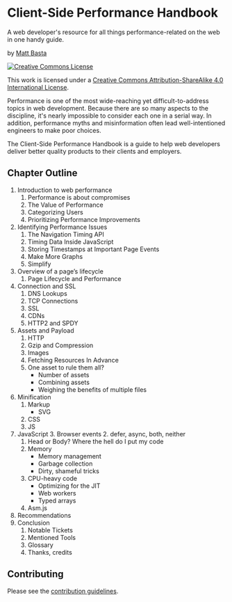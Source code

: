 # Client-Side Performance Handbook

A web developer's resource for all things performance-related on the web in one handy guide.

by [Matt Basta](http://mattbasta.com)

<a rel="license" href="http://creativecommons.org/licenses/by-sa/4.0/"><img alt="Creative Commons License" style="border-width:0" src="https://i.creativecommons.org/l/by-sa/4.0/88x31.png" /></a>

This work is licensed under a <a rel="license" href="http://creativecommons.org/licenses/by-sa/4.0/">Creative Commons Attribution-ShareAlike 4.0 International License</a>.

Performance is one of the most wide-reaching yet difficult-to-address topics in web development. Because there are so many aspects to the discipline, it's nearly impossible to consider each one in a serial way. In addition, performance myths and misinformation often lead well-intentioned engineers to make poor choices.

The Client-Side Performance Handbook is a guide to help web developers deliver
better quality products to their clients and employers.


## Chapter Outline

1. Introduction to web performance
    1. Performance is about compromises
    2. The Value of Performance
    3. Categorizing Users
    4. Prioritizing Performance Improvements
2. Identifying Performance Issues
    1. The Navigation Timing API
    2. Timing Data Inside JavaScript
    3. Storing Timestamps at Important Page Events
    4. Make More Graphs
    5. Simplify
3. Overview of a page’s lifecycle
    1. Page Lifecycle and Performance
4. Connection and SSL
    1. DNS Lookups
    2. TCP Connections
    3. SSL
    4. CDNs
    5. HTTP2 and SPDY
5. Assets and Payload
    1. HTTP
    2. Gzip and Compression
    3. Images
    4. Fetching Resources In Advance
    5. One asset to rule them all?
        - Number of assets
        - Combining assets
        - Weighing the benefits of multiple files
6. Minification
    1. Markup
        - SVG
    2. CSS
    3. JS
7. JavaScript
    3. Browser events
    2. defer, async, both, neither
    1. Head or Body? Where the hell do I put my code
    3. Memory
        - Memory management
        - Garbage collection
        - Dirty, shameful tricks
    3. CPU-heavy code
        - Optimizing for the JIT
        - Web workers
        - Typed arrays
    3. Asm.js
8. Recommendations
9. Conclusion
    1. Notable Tickets
    2. Mentioned Tools
    3. Glossary
    4. Thanks, credits


## Contributing

Please see the [contribution guidelines](CONTRIBUTING.md).
